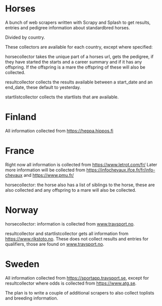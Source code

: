 # Horses

A bunch of web scrapers written with Scrapy and Splash to get results, entries and pedigree information about standardbred horses.

Divided by country.

These collectors are available for each country, except where specified:

horsecollector takes the unique part of a horses url, gets the pedigree, if they have started the starts and a career summary and if it has any offspring. If the offspring is a mare the offspring of these will also be collected.

resultcollector collects the results available between a start_date and an end_date, these default to yesterday.

startlistcollector collects the startlists that are available.

Finland
=======
All information collected from https://heppa.hippos.fi

France
======
Right now all information is collected from https://www.letrot.com/fr/
Later more information will be collected from https://infochevaux.ifce.fr/fr/info-chevaux and https://www.pmu.fr/

horsecollector: the horse also has a list of siblings to the horse, these are also collected and any offspring to a mare will also be collected.

Norway
======
horsecollector: information is collected from www.travsport.no.

resultcollector and startlistcollector gets all information from https://www.rikstoto.no. These does not collect results and entries for qualifiers, those are found on www.travsport.no.

Sweden
======
All information collected from https://sportapp.travsport.se, except for resultcollector where odds is collected from https://www.atg.se.

The plan is to write a couple of additional scrapers to also collect toplists and breeding information.
